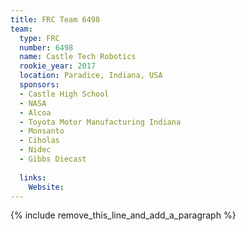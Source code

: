 ```yaml
---
title: FRC Team 6498
team:
  type: FRC
  number: 6498
  name: Castle Tech Robotics
  rookie_year: 2017
  location: Paradice, Indiana, USA
  sponsors:
  - Castle High School
  - NASA
  - Alcoa
  - Toyota Motor Manufacturing Indiana
  - Monsanto
  - Ciholas
  - Nidec
  - Gibbs Diecast
  
  links:
    Website:
---
```


{% include remove_this_line_and_add_a_paragraph %}
